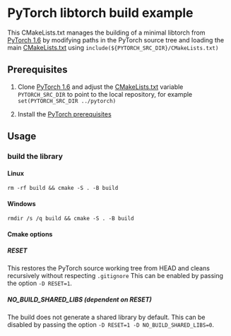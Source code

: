 # PyTorch libtorch build example 

This CMakeLists.txt manages the building of a minimal libtorch from [PyTorch 1.6](https://github.com/pytorch/pytorch/tree/1.6) by modifying paths in the PyTorch source tree and loading the main [CMakeLists.txt](https://github.com/pytorch/pytorch/blob/v1.6.0/CMakeLists.txt) using `include(${PYTORCH_SRC_DIR}/CMakeLists.txt)`

## Prerequisites

1. Clone [PyTorch 1.6](https://github.com/pytorch/pytorch/tree/1.6) and adjust the [CMakeLists.txt](CMakeLists.txt) variable `PYTORCH_SRC_DIR` to point to the local repository, for example `set(PYTORCH_SRC_DIR ../pytorch)`

2. Install the [PyTorch prerequisites](https://github.com/pytorch/pytorch/tree/1.6#from-source)

## Usage
### build the library
#### Linux
    rm -rf build && cmake -S . -B build
#### Windows
    rmdir /s /q build && cmake -S . -B build
#### Cmake options
##### RESET
This restores the PyTorch source working tree from HEAD and cleans recursively without respecting `.gitignore` This can be enabled by passing the option `-D RESET=1`.
##### NO_BUILD_SHARED_LIBS (dependent on RESET)
The build does not generate a shared library by default. This can be disabled by passing the option `-D RESET=1 -D NO_BUILD_SHARED_LIBS=0`.
